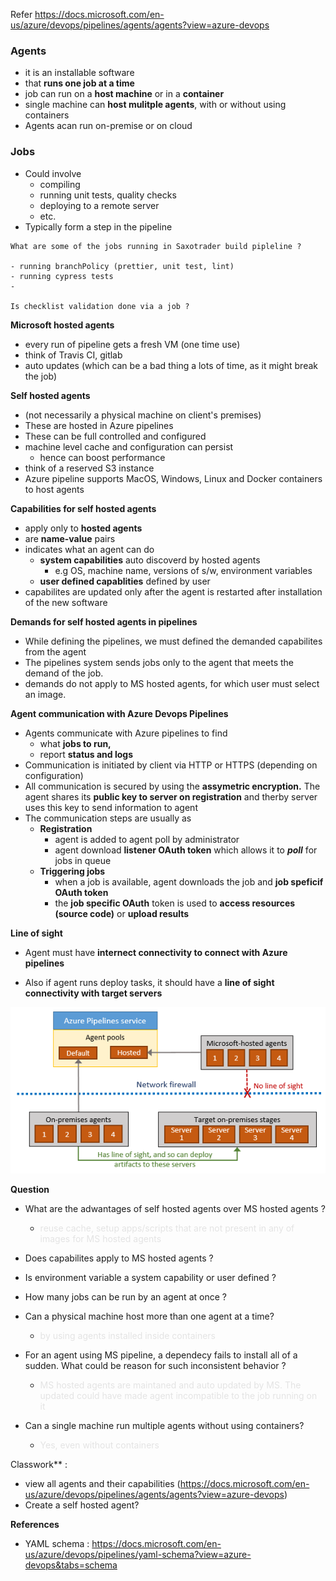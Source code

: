 Refer https://docs.microsoft.com/en-us/azure/devops/pipelines/agents/agents?view=azure-devops

### Agents

- it is an installable software
- that **runs one job at a time**
- job can run on a **host machine** or in a **container**
- single machine can **host mulitple agents**, with or without using containers
- Agents acan run on-premise or on  cloud 

### Jobs

- Could involve
  - compiling
  - running unit tests, quality checks
  - deploying to a remote server
  - etc.
- Typically form a step in the pipeline

```
What are some of the jobs running in Saxotrader build pipleline ?

- running branchPolicy (prettier, unit test, lint)
- running cypress tests
- 

Is checklist validation done via a job ?
```



**Microsoft hosted agents**

- every run of pipeline gets a fresh VM (one time use)
- think of Travis CI, gitlab
- auto updates (which can be a bad thing a lots of time, as it might break the job)



**Self hosted agents**

- (not necessarily a physical machine on client's premises)
- These are hosted in Azure pipelines
- These can be full controlled and configured 
- machine level cache and configuration can persist
  - hence can boost performance
- think of a reserved S3 instance
- Azure pipeline supports MacOS, Windows, Linux and Docker containers to host agents



**Capabilities for self hosted agents**

- apply only to **hosted agents**
- are **name-value** pairs
- indicates what an agent can do
  - **system capabilities** auto discoverd by hosted agents
    - e.g OS, machine name, versions of s/w, environment variables
  - **user defined capablities** defined by user
- capabilites are updated only after the agent is restarted after installation of the new software



**Demands for self hosted agents in pipelines**

- While defining the pipelines, we must defined the demanded capabilites from the agent
- The pipelines system sends jobs only to the agent that meets the demand of the job.
- demands do not apply to MS hosted agents, for which user must select an image.



**Agent communication with Azure Devops Pipelines**

- Agents communicate with Azure pipelines to find 
  - what **jobs to run,** 
  - report **status and logs**
- Communication is initiated by client via HTTP or HTTPS (depending on configuration)
- All communication is secured by using the **assymetric encryption.** The agent shares its **public key to server on registration** and therby server uses this key to send information to agent
- The communication steps are usually as 
  - **Registration** 
    - agent is added to agent poll by administrator
    - agent download **listener OAuth token** which allows it to ***poll*** for jobs in queue
  - **Triggering jobs**
    - when a job is available, agent downloads the job and **job speficif OAuth token**
    - the **job specific OAuth** token is used to **access resources (source code)** or **upload results**



**Line of sight**

- Agent must have **internect connectivity to connect with Azure pipelines**

- Also if agent runs deploy tasks, it should have a **line of sight connectivity with target servers**

  

![Agent connectivity for on-premises environments](images/agent-line-of-sight.png)



**Question**

- What are the adwantages of self hosted agents over MS hosted agents ?
  - <span style="color: rgba(0,0,0,0.1)">reuse cache, setup apps/scripts that are not present in any of images for MS hosted agents </span>
- Does capabilites apply to MS hosted agents ?
- Is environment variable a system capability or user defined ?
- How many jobs can be run by an agent at once ?
- Can a physical machine host more than one agent at a time?
  - <span style="color: rgba(0,0,0,0.1)">by using agents installed inside containers</span>
- For an agent using MS pipeline, a dependecy fails to install all of a sudden. What could be reason for such inconsistent behavior ?
  - <span style="color: rgba(0,0,0,0.1)">MS hosted agents are maintaned and auto updated by MS. The updated could have made agent incompatible to the job running on it </span>

- Can a single machine run multiple agents without using containers?
  - <span style="color: rgba(0,0,0,0.1)">Yes, even without containers </span>



Classwork** : 

- view all agents and their capabilities (https://docs.microsoft.com/en-us/azure/devops/pipelines/agents/agents?view=azure-devops)
- Create a self hosted agent?



**References**

- YAML schema : https://docs.microsoft.com/en-us/azure/devops/pipelines/yaml-schema?view=azure-devops&tabs=schema

